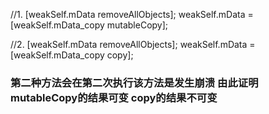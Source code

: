 
 //1.
 [weakSelf.mData removeAllObjects];
 weakSelf.mData = [weakSelf.mData_copy mutableCopy];
                    
//2.
[weakSelf.mData removeAllObjects];
 weakSelf.mData = [weakSelf.mData_copy copy];
 
 ### 第二种方法会在第二次执行该方法是发生崩溃  由此证明 mutableCopy的结果可变 copy的结果不可变
         
 
